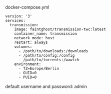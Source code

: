 docker-compose.yml
```
version: '3'
services:
  transmission:
    image: faintghost/transmission-twc:latest
    container_name: transmission
    network_mode: host
    restart: always
    volumes:
      - /path/to/downloads:/downloads
      - /path/to/config:/config
      - /path/to/torrents:/wawtch
    environment:
      - TZ=Europe/Berlin
      - GUID=0
      - PUID=0
```
default username and password: admin
